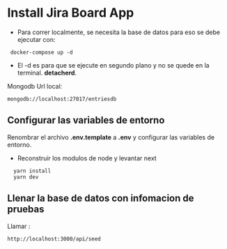 # Install Jira Board App

- Para correr localmente, se necesita la base de datos para eso se debe ejecutar con:

```
 docker-compose up -d
```
* El -d es para que se ejecute en segundo plano y no se quede en la terminal. __detacherd__.

Mongodb Url local:
```
mongodb://localhost:27017/entriesdb
```

## Configurar las variables de entorno

Renombrar el archivo  __.env.template__ a __.env__ y configurar las variables de entorno.

 * Reconstruir los modulos de node  y levantar next

  ```
    yarn install 
    yarn dev
  ```
## Llenar la base de datos con infomacion de pruebas

Llamar : 

```
http://localhost:3000/api/seed
```
